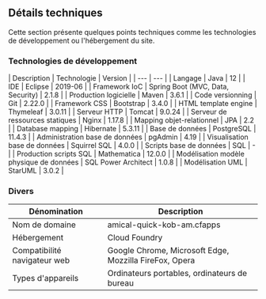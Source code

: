 ## Détails techniques

Cette section présente quelques points techniques comme les technologies de développement ou l'hébergement du site.  

### Technologies de développement

| Description | Technologie | Version |
| --- | --- |
| Langage | Java | 12 |
| IDE | Eclipse | 2019-06 |
| Framework IoC | Spring Boot (MVC, Data, Security) | 2.1.8 |
| Production logicielle | Maven | 3.6.1 |
| Code versionning | Git | 2.22.0 |
| Framework CSS | Bootstrap | 3.4.0 |
| HTML template engine | Thymeleaf | 3.0.11 |
| Serveur HTTP | Tomcat | 9.0.24 |
| Serveur de ressources statiques | Nginx | 1.17.8 |
| Mapping objet-relationnel | JPA | 2.2 |
| Database mapping | Hibernate | 5.3.11 |
| Base de données | PostgreSQL | 11.4.3 |
| Administration base de données | pgAdmin | 4.19 |
| Visualisation base de données | Squirrel SQL | 4.0.0 |
| Scripts base de données | SQL | - |
| Production scripts SQL | Mathematica | 12.0.0 |
| Modélisation modèle physique de données | SQL Power Architect | 1.0.8 |
| Modélisation UML | StarUML | 3.0.2 |

### Divers

| Dénomination | Description |
| --- | --- |
| Nom de domaine | amical-quick-kob-am.cfapps |
| Hébergement | Cloud Foundry |
| Compatibilité navigateur web | Google Chrome, Microsoft Edge, Mozzilla FireFox, Opera |
| Types d'appareils | Ordinateurs portables, ordinateurs de bureau |